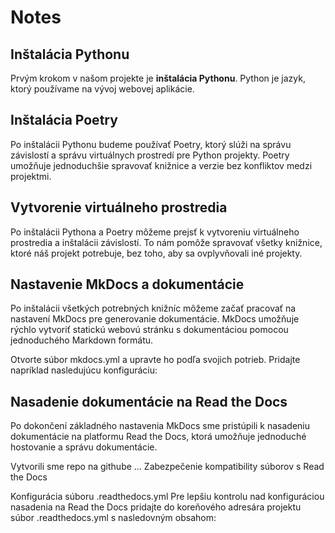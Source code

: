 # Notes

## Inštalácia Pythonu

Prvým krokom v našom projekte je **inštalácia Pythonu**. Python je jazyk, ktorý používame na vývoj webovej aplikácie.

<!-- https://www.python.org/downloads/

```bash
python --version
python3 --version
``` -->

## Inštalácia Poetry

Po inštalácii Pythonu budeme používať Poetry, ktorý slúži na správu závislostí a správu virtuálnych prostredí pre Python projekty. Poetry umožňuje jednoduchšie spravovať knižnice a verzie bez konfliktov medzi projektmi.

<!--
```bash
curl -sSL https://install.python-poetry.org | python3 
poetry --version
``` -->

## Vytvorenie virtuálneho prostredia

Po inštalácii Pythona a Poetry môžeme prejsť k vytvoreniu virtuálneho prostredia a inštalácii závislostí. To nám pomôže spravovať všetky knižnice, ktoré náš projekt potrebuje, bez toho, aby sa ovplyvňovali iné projekty.

<!--
```bash
poetry init
poetry add <názov_knižnice>

``` -->

## Nastavenie MkDocs a dokumentácie

Po inštalácii všetkých potrebných knižníc môžeme začať pracovať na nastavení MkDocs pre generovanie dokumentácie. MkDocs umožňuje rýchlo vytvoriť statickú webovú stránku s dokumentáciou pomocou jednoduchého Markdown formátu.

<!--
```bash
mkdocs new . (. znamena, ze v tomto priecinku)

``` -->

Otvorte súbor mkdocs.yml a upravte ho podľa svojich potrieb. Pridajte napríklad nasledujúcu konfiguráciu:

<!-- ```yaml
site_name: ZenovateX Documentation
theme:
  name: 'readthedocs'
``` -->

<!-- ```bash
mkdocs serve
``` -->

## Nasadenie dokumentácie na Read the Docs

Po dokončení základného nastavenia MkDocs sme pristúpili k nasadeniu dokumentácie na platformu Read the Docs, ktorá umožňuje jednoduché hostovanie a správu dokumentácie.

Vytvorili sme repo na githube ...
Zabezpečenie kompatibility súborov s Read the Docs

<!-- ```bash
poetry export -f requirements.txt --output requirements.txt --without-hashes
``` -->

Konfigurácia súboru .readthedocs.yml
Pre lepšiu kontrolu nad konfiguráciou nasadenia na Read the Docs pridajte do koreňového adresára projektu súbor .readthedocs.yml s nasledovným obsahom:

<!-- ```yaml
version: 2

build:
  os: ubuntu-24.04
  tools:
    python: "3"

python:
  install:
    - requirements: requirements.txt

mkdocs:
  configuration: mkdocs.yml
  ``` -->
<!-- 
myapp/
├── models/
│   ├── __init__.py
│   ├── user_models.py
│   └── product_models.py
├── views/
│   ├── __init__.py
│   ├── user_views.py
│   └── product_views.py
└── ...

erp/
├── erp/                     # Hlavná aplikácia Django (core nastavenia)
│   ├── settings.py
│   ├── urls.py              # Vstupný bod pre URL
│   ├── wsgi.py
│   └── asgi.py
├── finances/                # Modul Financie
│   ├── models/
│   │   ├── __init__.py
│   │   ├── budget.py        # Model pre rozpočet
│   │   ├── expenses.py      # Model pre výdavky
│   │   └── accounting.py    # Model pre účtovníctvo
│   ├── views/
│   │   ├── __init__.py
│   │   ├── budget_views.py
│   │   └── expenses_views.py
│   ├── urls.py
│   ├── tests/
│   │   ├── test_budget.py
│   │   └── test_expenses.py
│   └── templates/
│       └── finances/
│           ├── budget_list.html
│           └── expense_detail.html
├── calendar/                # Modul Kalendár
├── wellness/                # Modul Zdravie a wellness
├── tasks/                   # Modul Úlohy a produktivita
├── analytics/               # Modul Analytika a reporty
└── common/                  # Zdieľané komponenty (napr. autentifikácia, notifikácie)
    ├── models.py
    ├── utils.py
    ├── serializers.py
    └── middleware.py

warehouse/
├── __init__.py
├── admin.py
├── apps.py
├── migrations/
├── models/
│   ├── __init__.py
│   ├── inventory.py       # Modely pre inventár
│   ├── orders.py          # Modely pre objednávky
│   └── suppliers.py       # Modely pre dodávateľov
├── views/
│   ├── __init__.py
│   ├── inventory_views.py # Views pre inventár
│   ├── order_views.py     # Views pre objednávky
│   └── supplier_views.py  # Views pre dodávateľov
├── serializers/
│   ├── __init__.py
│   ├── inventory_serializers.py
│   └── order_serializers.py
├── urls.py
├── tests/
│   ├── __init__.py
│   ├── test_inventory.py
│   └── test_orders.py
└── templates/
    └── warehouse/
        ├── inventory/
        ├── orders/
        └── suppliers/

my_project/
│
├── my_django_app/        # Tvoja hlavná aplikácia Django
│   ├── __init__.py
│   ├── models.py
│   ├── views.py
│   └── ...
│
├── docs/                 # Tu bude tvoja dokumentácia generovaná pomocou Sphinxa
│   ├── conf.py           # Konfiguračný súbor Sphinxa
│   ├── index.rst         # Hlavný súbor s obsahom dokumentácie
│   ├── Makefile          # Pre generovanie dokumentácie (html, pdf a pod.)
│   └──_static/          # Statické súbory pre dokumentáciu (obrázky, CSS)
│
├── manage.py             # Tvoj hlavný súbor pre správu Django
├── requirements.txt      # Ak používaš pip, závislosti pre projekt
└── ...

ne takto ne ja si vytvaram erp :

1. Financie

    • Správa príjmov a výdavkov
    • Sledovanie investícií
    • Plánovanie rozpočtu
    • Štatistiky a reporty
    • Účtovníctvo a fakturácia

2. Bankové účty a investičné portfólio

    • Import bankových výpisov
    • Správa rôznych účtov a investícií
    • Sledovanie stavu účtov a investičných výnosov
    • Scrapovanie a automatické sledovanie aktuálneho stavu investícií (napr. ceny akcií, stav účtov)

3. Pracovný čas a projektový manažment

    • Sledovanie odpracovaných hodín
    • Správa úloh a projektov
    • Výkaz práce a generovanie reportov

4. Kalendár a plánovač

    • Integrovaný alebo synchronizovaný kalendár (napr. s Google Calendar)
    • Plánovanie úloh a udalostí
    • Nastavovanie pripomienok a upozornení

5. Denník a poznámky

    • Osobný denník na denné záznamy
    • Ukladanie poznámok podľa kategórií
    • Rýchle poznámky a todo zoznamy

6. Úlohy a produktivita

    • Denné, týždenné a dlhodobé ciele
    • Organizovanie úloh podľa priority a kategórií
    • Sledovanie pokroku v jednotlivých úlohách

7. Zdravie a wellness

    • Sledovanie zdravotných údajov (napr. váha, spánok, fyzická aktivita)
    • Záznamy o návštevách lekárov, procedúrach a liekoch
    • Ciele pre wellness (napr. cvičenie, diéta)

8. Stravovanie a nákupný zoznam

    • Plánovanie jedálničkov a rozpis stravy
    • Nákupné zoznamy
    • Sledovanie výdajov na potraviny

9. Cestovanie a plánovanie výletov

    • Správa cestovných plánov
    • Ukladanie itinerárov a rezervácií
    • Rozpočty a výdavky na cesty

10. Dokumenty a osobná administratíva

    • Ukladanie a manažovanie osobných dokumentov (napr. faktúry, potvrdenia)
    • Rýchly prístup k dôležitým dokumentom

11. Kontakty a CRM (správa kontaktov)

    • Evidencia dôležitých kontaktov
    • Pripomienky na kontaktovanie dôležitých osôb (napr. pripomienky na stretnutia)

12. Vzdelávanie a osobný rast

    • Evidencia kníh, kurzov a vzdelávacích aktivít
    • Záznamy z učenia (poznámky, úlohy, sledovanie pokroku)
    • Osobné a profesionálne ciele

13. Hobby a záľuby

    • Záznamy o aktivitách a záľubách (napr. šport, tvorba, umenie)
    • Ciele pre voľnočasové aktivity
    • Sledovanie pokroku a projektov v rámci hobby

14. Šetrenie a dlhodobé ciele

    • Finančné ciele a plánovanie šetrenia
    • Sledovanie cieľov a pokroku

15. Pripomienky a upozornenia

    • Pripomienky na dôležité udalosti (narodeniny, výročia)
    • Notifikácie pre osobné a pracovné úlohy

16. Sklad a správa majetku

    • Sledovanie osobného majetku a inventára
    • Správa majetku (napr. elektronika, nábytok, cennosti)

17. Bytové a domáce povinnosti

    • Údržba domácnosti (pripomienky na opravy, upratovanie)
    • Sledovanie stavu a údržby domácich spotrebičov

18. Automatizácie a integrácie

    • Integrácie s rôznymi aplikáciami (napr. Google Calendar, bankové API)
    • Automatizované úlohy (napr. spracovanie výpisov, notifikácie)

19. Osobná bezpečnosť a heslá

    • Správa hesiel a dôležitých informácií
    • Evidencia bezpečnostných opatrení (napr. dvojfaktorová autentifikácia)

20. Plánovanie a pripomienky v dlhodobom horizonte

    • Nastavenie ročných cieľov a plánov
    • Pravidelné pripomienky na dôležité dlhodobé úlohy

21. Analytika a reporty

    • Prehľady a štatistiky (napr. finančné výkazy, sledovanie návykov)
    • Export údajov a reportovanie podľa kategórií

22. AI asistent a automatické odporúčania

    • Automatické odporúčania na základe dát (napr. výdavkové vzorce, zlepšenie efektivity)
    • Integrácia s NLP modelmi na analyzovanie textov a záznamov (napr. sumarizácie poznámok)

23. Životné ciele a plány

    • Evidencia osobných a životných cieľov
    • Dlhodobé plány (napr. úspory na bývanie, dôchodok)

24. Denné rutiny a návyky

    • Sledovanie denných návykov a rutín (napr. ranná rutina, cvičenie)
    • Nastavenie pripomienok na dodržiavanie denných návykov

take nieco...
 -->